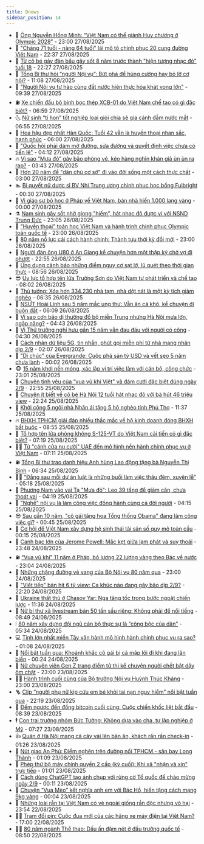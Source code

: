 ```yaml
---
title: Dnews
sidebar_position: 14
---
```


<!-- dantri-dnews:START -->
- 🤠 [Ông Nguyễn Hồng Minh: “Việt Nam có thể giành Huy chương ở Olympic 2028”](https://dantri.com.vn/the-thao/ong-nguyen-hong-minh-viet-nam-co-the-gianh-huy-chuong-o-olympic-2028-20250827000154586.htm) - 23:00 27/08/2025
- 🌈 [&quot;Chàng 71 tuổi - nàng 64 tuổi&quot; lái mô tô chinh phục 20 cung đường Việt Nam](https://dantri.com.vn/du-lich/chang-71-tuoi-nang-64-tuoi-lai-mo-to-chinh-phuc-20-cung-duong-viet-nam-20250826180556145.htm) - 22:37 27/08/2025
- 🐎 [Từ cô bé gảy đàn bầu gây sốt 8 năm trước thành &quot;hiện tượng nhạc đỏ&quot; tuổi 18](https://dantri.com.vn/giai-tri/tu-co-be-gay-dan-bau-gay-sot-8-nam-truoc-thanh-hien-tuong-nhac-do-tuoi-18-20250821143036231.htm) - 22:27 27/08/2025
- 👹 [Tổng Bí thư hỏi “người Nội vụ”: Bứt phá để hùng cường hay bỏ lỡ cơ hội?](https://dantri.com.vn/noi-vu/tong-bi-thu-hoi-nguoi-noi-vu-but-pha-de-hung-cuong-hay-bo-lo-co-hoi-20250827170650666.htm) - 11:08 27/08/2025
- 🫶 [&quot;Người Nội vụ tự hào cùng đất nước hiện thực hóa khát vọng lớn&quot;](https://dantri.com.vn/noi-vu/nguoi-noi-vu-tu-hao-cung-dat-nuoc-hien-thuc-hoa-khat-vong-lon-20250827162623460.htm) - 09:39 27/08/2025
- ⛽️ [Xe chiến đấu bộ binh bọc thép XCB-01 do Việt Nam chế tạo có gì đặc biệt?](https://dantri.com.vn/khoa-hoc/xe-chien-dau-bo-binh-boc-thep-xcb-01-do-viet-nam-che-tao-co-gi-dac-biet-20250827134519267.htm) - 06:59 27/08/2025
- 🌜 [Nữ sinh “tí hon” tốt nghiệp loại giỏi chia sẻ gia cảnh đẫm nước mắt](https://dantri.com.vn/giao-duc/nu-sinh-ti-hon-tot-nghiep-loai-gioi-chia-se-gia-canh-dam-nuoc-mat-20250827131641490.htm) - 06:55 27/08/2025
- 💪 [Hoa hậu đẹp nhất Hàn Quốc: Tuổi 42 vẫn là huyền thoại nhan sắc, hạnh phúc](https://dantri.com.vn/giai-tri/hoa-hau-dep-nhat-han-quoc-tuoi-42-van-la-huyen-thoai-nhan-sac-hanh-phuc-20250826110907830.htm) - 06:00 27/08/2025
- 🎊 [&quot;Quốc hội phải dám mở đường, sửa đường và quyết định việc chưa có tiền lệ&quot;](https://dantri.com.vn/xa-hoi/quoc-hoi-phai-dam-mo-duong-sua-duong-va-quyet-dinh-viec-chua-co-tien-le-20250827110758291.htm) - 04:12 27/08/2025
- 🔥 [Vì sao “Mưa đỏ” gây bão phòng vé, kéo hàng nghìn khán giả ùn ùn ra rạp?](https://dantri.com.vn/giai-tri/vi-sao-mua-do-gay-bao-phong-ve-keo-hang-nghin-khan-gia-un-un-ra-rap-20250827100638698.htm) - 03:43 27/08/2025
- 👀 [Hơn 20 năm để &quot;dân chủ cơ sở&quot; đi vào đời sống một cách thực chất](https://dantri.com.vn/noi-vu/hon-20-nam-de-dan-chu-co-so-di-vao-doi-song-mot-cach-thuc-chat-20250826152805624.htm) - 03:00 27/08/2025
- 🏊 [Bí quyết nữ dược sĩ BV Nhi Trung ương chinh phục học bổng Fulbright](https://dantri.com.vn/giao-duc/bi-quyet-nu-duoc-si-bv-nhi-trung-uong-chinh-phuc-hoc-bong-fulbright-20250827013130958.htm) - 00:30 27/08/2025
- 🥸 [Vị giáo sư bỏ học ở Pháp về Việt Nam, bán nhà hiến 1.000 lạng vàng](https://dantri.com.vn/doi-song/vi-giao-su-bo-hoc-o-phap-ve-viet-nam-ban-nha-hien-1000-lang-vang-20250807162328514.htm) - 00:00 27/08/2025
- ⚗️ [Nam sinh gây sốt nhờ giọng &quot;hiếm&quot;, hát nhạc đỏ được ví với NSND Trung Đức](https://dantri.com.vn/giai-tri/nam-sinh-gay-sot-nho-giong-hiem-hat-nhac-do-duoc-vi-voi-nsnd-trung-duc-20250823142036845.htm) - 23:05 26/08/2025
- 🐲 [&quot;Huyền thoại&quot; toán học Việt Nam và hành trình chinh phục Olympic toán quốc tế](https://dantri.com.vn/giao-duc/huyen-thoai-toan-hoc-viet-nam-va-hanh-trinh-chinh-phuc-olympic-toan-quoc-te-20250826164430094.htm) - 23:00 26/08/2025
- 🌁 [80 năm nỗ lực cải cách hành chính: Thành tựu thời kỳ đổi mới](https://dantri.com.vn/noi-vu/80-nam-no-luc-cai-cach-hanh-chinh-thanh-tuu-thoi-ky-doi-moi-20250825172655203.htm) - 23:00 26/08/2025
- 🧐 [Người đàn ông U80 ở An Giang kể chuyện hơn một thập kỷ chở vợ đi phượt](https://dantri.com.vn/doi-song/nguoi-dan-ong-u80-o-an-giang-ke-chuyen-hon-mot-thap-ky-cho-vo-di-phuot-20250825212607204.htm) - 22:55 26/08/2025
- 👹 [Ứng dụng cảnh báo những điểm nguy cơ sạt lở, lũ quét theo thời gian thực](https://dantri.com.vn/cong-nghe/ung-dung-canh-bao-nhung-diem-nguy-co-sat-lo-lu-quet-theo-thoi-gian-thuc-20250826154329867.htm) - 08:56 26/08/2025
- 😎 [Uy lực tổ hợp tên lửa Trường Sơn do Việt Nam tự phát triển và chế tạo](https://dantri.com.vn/khoa-hoc/uy-luc-to-hop-ten-lua-truong-son-do-viet-nam-tu-phat-trien-va-che-tao-20250826143711291.htm) - 08:02 26/08/2025
- 🤭 [Thủ tướng: Xóa hơn 334.230 nhà tạm, nhà dột nát là một kỳ tích giảm nghèo](https://dantri.com.vn/xa-hoi/thu-tuong-xoa-hon-334230-nha-tam-nha-dot-nat-la-mot-ky-tich-giam-ngheo-20250826132252286.htm) - 06:35 26/08/2025
- 🦣 [NSƯT Hoài Linh sau 5 năm mắc ung thư: Vẫn ăn cá khô, kể chuyện đi buôn đất](https://dantri.com.vn/giai-tri/nsut-hoai-linh-sau-5-nam-mac-ung-thu-van-an-ca-kho-ke-chuyen-di-buon-dat-20250826102330526.htm) - 06:09 26/08/2025
- 🙉 [Vì sao cơn bão dị thường đổ bộ miền Trung nhưng Hà Nội mưa lớn, ngập nặng?](https://dantri.com.vn/xa-hoi/vi-sao-con-bao-di-thuong-do-bo-mien-trung-nhung-ha-noi-mua-lon-ngap-nang-20250826112724115.htm) - 04:43 26/08/2025
- 🗽 [Vị Thứ trưởng nghỉ hưu gần 15 năm vẫn đau đáu với người có công](https://dantri.com.vn/noi-vu/vi-thu-truong-nghi-huu-gan-15-nam-van-dau-dau-voi-nguoi-co-cong-20250825202901172.htm) - 04:30 26/08/2025
- 🐻 [Cách nhận dữ liệu 5G, tin nhắn, phút gọi miễn phí từ nhà mạng nhân dịp 2/9](https://dantri.com.vn/cong-nghe/cach-nhan-du-lieu-5g-tin-nhan-phut-goi-mien-phi-tu-nha-mang-nhan-dip-29-20250826035236222.htm) - 02:07 26/08/2025
- 🫣 [&quot;Di chúc&quot; của Evergrande: Cuộc phá sản tỷ USD và vết sẹo 5 năm chưa lành](https://dantri.com.vn/kinh-doanh/di-chuc-cua-evergrande-cuoc-pha-san-ty-usd-va-vet-seo-5-nam-chua-lanh-20250825213140877.htm) - 00:02 26/08/2025
- 🐵 [15 năm khơi nền móng, xác lập vị trí việc làm với cán bộ, công chức](https://dantri.com.vn/noi-vu/15-nam-khoi-nen-mong-xac-lap-vi-tri-viec-lam-voi-can-bo-cong-chuc-20250823100623850.htm) - 23:01 25/08/2025
- 🥷 [Chuyện tình yêu của “vua vũ khí Việt&quot; và đám cưới đặc biệt đúng ngày 2/9](https://dantri.com.vn/doi-song/chuyen-tinh-yeu-cua-vua-vu-khi-viet-va-dam-cuoi-dac-biet-dung-ngay-29-20250825145003511.htm) - 22:55 25/08/2025
- 🐻 [Chuyện ít biết về cô bé Hà Nội 12 tuổi hát nhạc đỏ với bà hút 46 triệu view](https://dantri.com.vn/giai-tri/chuyen-it-biet-ve-co-be-ha-noi-12-tuoi-hat-nhac-do-voi-ba-hut-46-trieu-view-20250823192008773.htm) - 22:24 25/08/2025
- 🥸 [Khởi công 5 ngôi nhà Nhân ái tặng 5 hộ nghèo tỉnh Phú Thọ](https://dantri.com.vn/tam-long-nhan-ai/khoi-cong-5-ngoi-nha-nhan-ai-tang-5-ho-ngheo-tinh-phu-tho-20250825165026160.htm) - 11:37 25/08/2025
- 🔥 [BHXH TPHCM giải đáp nhiều thắc mắc về hộ kinh doanh đóng BHXH bắt buộc](https://dantri.com.vn/lao-dong-viec-lam/bhxh-tphcm-giai-dap-nhieu-thac-mac-ve-ho-kinh-doanh-dong-bhxh-bat-buoc-20250825005301261.htm) - 08:55 25/08/2025
- 🥰 [Tổ hợp tên lửa phòng không S-125-VT do Việt Nam cải tiến có gì đặc biệt?](https://dantri.com.vn/khoa-hoc/to-hop-ten-lua-phong-khong-s-125-vt-do-viet-nam-cai-tien-co-gi-dac-biet-20250825132125309.htm) - 07:19 25/08/2025
- 👨‍🏫 [Từ &quot;cánh cửa nụ cười&quot; UAE đến mô hình nền hành chính phục vụ ở Việt Nam](https://dantri.com.vn/noi-vu/tu-canh-cua-nu-cuoi-uae-den-mo-hinh-nen-hanh-chinh-phuc-vu-o-viet-nam-20250825101205319.htm) - 07:11 25/08/2025
- ⛽️ [Tổng Bí thư trao danh hiệu Anh hùng Lao động tặng bà Nguyễn Thị Bình](https://dantri.com.vn/xa-hoi/tong-bi-thu-trao-danh-hieu-anh-hung-lao-dong-tang-ba-nguyen-thi-binh-20250825130818697.htm) - 06:34 25/08/2025
- 🧑‍💻 [“Đằng sau mỗi dự án luật là những buổi làm việc thâu đêm, xuyên lễ”](https://dantri.com.vn/xa-hoi/dang-sau-moi-du-an-luat-la-nhung-buoi-lam-viec-thau-dem-xuyen-le-20250825112232787.htm) - 05:18 25/08/2025
- 💪 [Phương Nam vào vai Tạ &quot;Mưa đỏ&quot;: Leo 39 tầng để giảm cân, chưa thoát vai](https://dantri.com.vn/giai-tri/phuong-nam-vao-vai-ta-mua-do-leo-39-tang-de-giam-can-chua-thoat-vai-20250825020545063.htm) - 04:19 25/08/2025
- 🔭 [&quot;Nghề&quot; nội vụ là làm công việc đồng hành cùng cả đời người](https://dantri.com.vn/noi-vu/nghe-noi-vu-la-lam-cong-viec-dong-hanh-cung-ca-doi-nguoi-20250816220902707.htm) - 04:15 25/08/2025
- 😎 [Sau gần 10 năm, &quot;cô gái tặng hoa Tổng thống Obama&quot; đang làm công việc gì?](https://dantri.com.vn/lao-dong-viec-lam/sau-gan-10-nam-co-gai-tang-hoa-tong-thong-obama-dang-lam-cong-viec-gi-20250824140838571.htm) - 00:45 25/08/2025
- 🦩 [Cơ hội để Việt Nam xây dựng hệ sinh thái tài sản số quy mô toàn cầu](https://dantri.com.vn/cong-nghe/co-hoi-de-viet-nam-xay-dung-he-sinh-thai-tai-san-so-quy-mo-toan-cau-20250824130248279.htm) - 00:15 25/08/2025
- 🐻 [Canh bạc lớn của Jerome Powell: Mắc kẹt giữa lạm phát và suy thoái](https://dantri.com.vn/kinh-doanh/canh-bac-lon-cua-jerome-powell-mac-ket-giua-lam-phat-va-suy-thoai-20250824220914749.htm) - 23:48 24/08/2025
- ⛽️ [“Vua vũ khí&quot; 11 năm ở Pháp, bỏ lương 22 lượng vàng theo Bác về nước](https://dantri.com.vn/doi-song/vua-vu-khi-11-nam-o-phap-bo-luong-22-luong-vang-theo-bac-ve-nuoc-20250823234026712.htm) - 23:04 24/08/2025
- 📝 [Những chặng đường vẻ vang của Bộ Nội vụ 80 năm qua](https://dantri.com.vn/noi-vu/nhung-chang-duong-ve-vang-cua-bo-noi-vu-80-nam-qua-20250821072745758.htm) - 23:00 24/08/2025
- 💯 [&quot;Viết tiếp&quot; bản hit 6 tỷ view: Ca khúc nào đang gây bão dịp 2/9?](https://dantri.com.vn/giai-tri/viet-tiep-ban-hit-6-ty-view-ca-khuc-nao-dang-gay-bao-dip-29-20250817015322316.htm) - 22:20 24/08/2025
- 🤠 [Ukraine thất thủ ở Chasov Yar: Nga tăng tốc trong bước ngoặt chiến lược](https://dantri.com.vn/the-gioi/ukraine-that-thu-o-chasov-yar-nga-tang-toc-trong-buoc-ngoat-chien-luoc-20250803122045726.htm) - 11:36 24/08/2025
- 🧐 [Nữ bí thư xã livestream bán 50 tấn sầu riêng: Không phải để nổi tiếng](https://dantri.com.vn/noi-vu/nu-bi-thu-xa-livestream-ban-50-tan-sau-rieng-khong-phai-de-noi-tieng-20250824145032605.htm) - 08:49 24/08/2025
- 🕯 [80 năm xây dựng đội ngũ cán bộ thực sự là “công bộc của dân”](https://dantri.com.vn/noi-vu/80-nam-xay-dung-doi-ngu-can-bo-thuc-su-la-cong-boc-cua-dan-20250823124828851.htm) - 05:34 24/08/2025
- 💻 [Tỉnh lớn nhất miền Tây vận hành mô hình hành chính phục vụ ra sao?](https://dantri.com.vn/noi-vu/tinh-lon-nhat-mien-tay-van-hanh-mo-hinh-hanh-chinh-phuc-vu-ra-sao-20250821182821026.htm) - 01:08 24/08/2025
- 🌋 [Nổi bật tuần qua: Khoảnh khắc cô gái bị cá mập lôi đi khi đang lặn biển](https://dantri.com.vn/khoa-hoc/noi-bat-tuan-qua-khoanh-khac-co-gai-bi-ca-map-loi-di-khi-dang-lan-bien-20250824061406660.htm) - 00:24 24/08/2025
- 🤖 [Nữ chuyên viên Gen Z trang điểm tử thi kể chuyện người chết bật dậy ôm chặt](https://dantri.com.vn/lao-dong-viec-lam/nu-chuyen-vien-gen-z-trang-diem-tu-thi-ke-chuyen-nguoi-chet-bat-day-om-chat-20250822173814563.htm) - 23:00 23/08/2025
- 🧑‍💻 [Hành trình cuối cùng của Bộ trưởng Nội vụ Huỳnh Thúc Kháng](https://dantri.com.vn/noi-vu/hanh-trinh-cuoi-cung-cua-bo-truong-noi-vu-huynh-thuc-khang-20250818234724714.htm) - 23:00 23/08/2025
- 🪜 [Clip “người phụ nữ kịp cứu em bé khỏi tai nạn nguy hiểm” nổi bật tuần qua](https://dantri.com.vn/cong-nghe/clip-nguoi-phu-nu-kip-cuu-em-be-khoi-tai-nan-nguy-hiem-noi-bat-tuan-qua-20250824033117758.htm) - 22:19 23/08/2025
- 🚀 [Đếm ngược đến đồng bitcoin cuối cùng: Cuộc chiến khốc liệt bắt đầu](https://dantri.com.vn/kinh-doanh/dem-nguoc-den-dong-bitcoin-cuoi-cung-cuoc-chien-khoc-liet-bat-dau-20250823130635738.htm) - 08:39 23/08/2025
- 🕴 [Con trai trưởng nhóm Bức Tường: Không dựa vào cha, tự lập nghiệp ở Mỹ](https://dantri.com.vn/giai-tri/con-trai-truong-nhom-buc-tuong-khong-dua-vao-cha-tu-lap-nghiep-o-my-20250821185500423.htm) - 07:27 23/08/2025
- 👍 [Quán ở Hà Nội mang cả cây vải lên bàn ăn, khách rần rần check-in](https://dantri.com.vn/du-lich/quan-o-ha-noi-mang-ca-cay-vai-len-ban-an-khach-ran-ran-check-in-20250822210416201.htm) - 01:26 23/08/2025
- 🥳 [Nút giao An Phú: Điểm nghẽn trên đường nối TPHCM - sân bay Long Thành](https://dantri.com.vn/xa-hoi/nut-giao-an-phu-diem-nghen-tren-duong-noi-tphcm-san-bay-long-thanh-20250822165455669.htm) - 01:09 23/08/2025
- 🥳 [Phép thử bộ máy chính quyền 2 cấp &lpar;kỳ cuối&rpar;: Khi xã &quot;nhận và xin&quot; trực tiếp](https://dantri.com.vn/noi-vu/phep-thu-bo-may-chinh-quyen-2-cap-ky-cuoi-khi-xa-nhan-va-xin-truc-tiep-20250823073237702.htm) - 01:01 23/08/2025
- 🦩 [Cách dùng ChatGPT tạo ảnh chụp với rừng cờ Tổ quốc để chào mừng ngày 2/9](https://dantri.com.vn/cong-nghe/cach-dung-chatgpt-tao-anh-chup-voi-rung-co-to-quoc-de-chao-mung-ngay-29-20250823032515820.htm) - 00:11 23/08/2025
- 🗽 [Chuyện “Vua Mèo” kết nghĩa anh em với Bác Hồ, hiến tặng cách mạng 9kg vàng](https://dantri.com.vn/doi-song/chuyen-vua-meo-ket-nghia-anh-em-voi-bac-ho-hien-tang-cach-mang-9kg-vang-20250810103335954.htm) - 00:04 23/08/2025
- 🤖 [Những loài rắn tại Việt Nam có vẻ ngoài giống rắn độc nhưng vô hại](https://dantri.com.vn/khoa-hoc/nhung-loai-ran-tai-viet-nam-co-ve-ngoai-giong-ran-doc-nhung-vo-hai-20250823043807893.htm) - 23:54 22/08/2025
- 🧑‍🏫 [Trạm đổi pin: Cuộc đua mới của các hãng xe máy điện tại Việt Nam?](https://dantri.com.vn/o-to-xe-may/tram-doi-pin-cuoc-dua-moi-cua-cac-hang-xe-may-dien-tai-viet-nam-20250822155338620.htm) - 17:00 22/08/2025
- 👨‍🏫 [80 năm ngành Thể thao: Dấu ấn đậm nét ở đấu trường quốc tế](https://dantri.com.vn/the-thao/80-nam-nganh-the-thao-dau-an-dam-net-o-dau-truong-quoc-te-20250821234358609.htm) - 08:50 22/08/2025<!-- dantri-dnews:END -->
